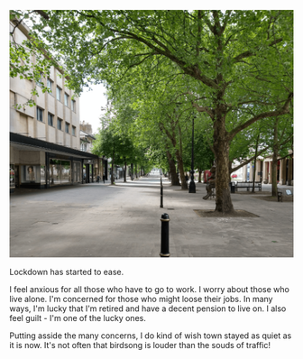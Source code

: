 ![](/pictures/Chelters.png "Zombi apocalyspe")

Lockdown has started to ease.

I feel anxious for all those who have to go to work. I worry about those who live alone. I'm concerned for those who might loose their jobs.
In many ways, I'm lucky that I'm retired and have a decent pension to live on. I also feel guilt - I'm one of the lucky ones. 

Putting asside the many concerns, I do kind of wish town stayed as quiet as it is now. It's not often that birdsong
is louder than the souds of traffic!
